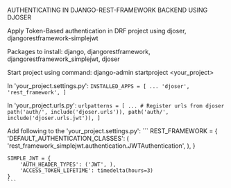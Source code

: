 AUTHENTICATING IN DJANGO-REST-FRAMEWORK BACKEND USING DJOSER

Apply Token-Based authentication in DRF project using djoser, djangorestframework-simplejwt

Packages to install:
    django,
    djangorestframework,
    djangorestframework_simplejwt,
    djoser

Start project using command:
    django-admin startproject <your_project>


In 'your_project.settings.py':
    ```
    INSTALLED_APPS = [
    ...
    'djoser',
    'rest_framework',
    ]
    ```


In 'your_project.urls.py':
    ```
    urlpatterns = [
        ...
        # Register urls from djoser
        path('auth/', include('djoser.urls')),
        path('auth/', include('djoser.urls.jwt')),
    ]
    ```

Add following to the 'your_project.settings.py':
    ```
    REST_FRAMEWORK = {
        'DEFAULT_AUTHENTICATION_CLASSES': (
            'rest_framework_simplejwt.authentication.JWTAuthentication',
        ),
    }

    SIMPLE_JWT = {
        'AUTH_HEADER_TYPES': ('JWT', ),
        'ACCESS_TOKEN_LIFETIME': timedelta(hours=3)
    }
    ```